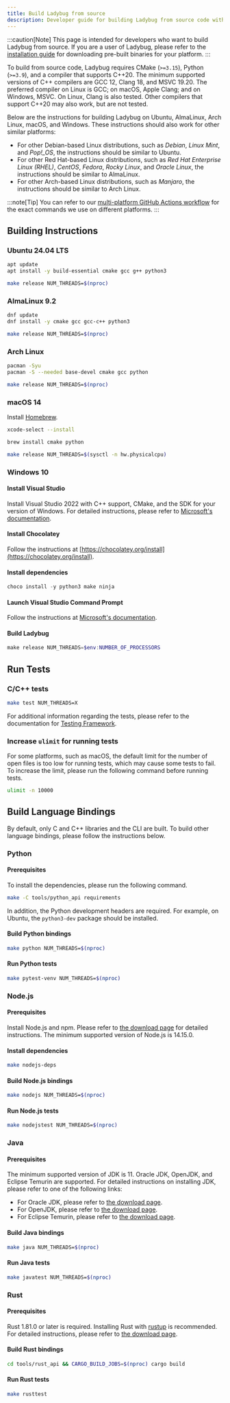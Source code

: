 ```yaml
---
title: Build Ladybug from source
description: Developer guide for building Ladybug from source code with CMake, Python, and C++20 compiler requirements.
---
```


:::caution[Note]
This page is intended for developers who want to build Ladybug from source. If you are a user of Ladybug,
please refer to the [installation guide](https://lbugdb.github.io/docs/installation) for downloading pre-built binaries for your platform.
:::

To build from source code, Ladybug requires CMake (`>=3.15`), Python (`>=3.9`), and a compiler that supports C++20. The minimum supported versions of C++ compilers are GCC 12, Clang 18, and MSVC 19.20. The preferred compiler on Linux is GCC; on macOS, Apple Clang; and on Windows, MSVC. On Linux, Clang is also tested. Other compilers that support C++20 may also work, but are not tested.

Below are the instructions for building Ladybug on Ubuntu, AlmaLinux, Arch Linux, macOS, and Windows. These instructions should also work for other similar platforms:

- For other Debian-based Linux distributions, such as *Debian*, *Linux Mint*, and *Pop!_OS*, the instructions should be similar to Ubuntu.
- For other Red Hat-based Linux distributions, such as *Red Hat Enterprise Linux (RHEL)*, *CentOS*, *Fedora*, *Rocky Linux*, and *Oracle Linux*, the instructions should be similar to AlmaLinux.
- For other Arch-based Linux distributions, such as *Manjaro*, the instructions should be similar to Arch Linux.

:::note[Tip]
You can refer to our [multi-platform GitHub Actions workflow](https://github.com/LadybugDB/ladybug/blob/master/.github/workflows/multiplatform-build-test.yml) for the exact commands we use on different platforms.
:::

## Building Instructions

### Ubuntu 24.04 LTS

```bash
apt update
apt install -y build-essential cmake gcc g++ python3
```

```bash
make release NUM_THREADS=$(nproc)
```

### AlmaLinux 9.2

```bash
dnf update
dnf install -y cmake gcc gcc-c++ python3
```

```bash
make release NUM_THREADS=$(nproc)
```

### Arch Linux

```bash
pacman -Syu
pacman -S --needed base-devel cmake gcc python
```

```bash
make release NUM_THREADS=$(nproc)
```

### macOS 14

Install [Homebrew](https://brew.sh/).

```bash
xcode-select --install
```

```bash
brew install cmake python
```

```bash
make release NUM_THREADS=$(sysctl -n hw.physicalcpu)
```

### Windows 10

#### Install Visual Studio

Install Visual Studio 2022 with C++ support, CMake, and the SDK for your version of Windows. For detailed instructions, please refer to [Microsoft's documentation](https://docs.microsoft.com/en-us/cpp/build/vscpp-step-0-installation).

#### Install Chocolatey

Follow the instructions at [https://chocolatey.org/install](https://chocolatey.org/install).

#### Install dependencies

```powershell
choco install -y python3 make ninja
```

#### Launch Visual Studio Command Prompt

Follow the instructions at [Microsoft's documentation](https://docs.microsoft.com/en-us/cpp/build/building-on-the-command-line).

#### Build Ladybug

```powershell
make release NUM_THREADS=$env:NUMBER_OF_PROCESSORS
```

## Run Tests

### C/C++ tests

```bash
make test NUM_THREADS=X
```

For additional information regarding the tests, please refer to the documentation for [Testing Framework](/developer-guide/testing-framework).

### Increase `ulimit` for running tests

For some platforms, such as macOS, the default limit for the number of open files is too low for running tests, which may cause some tests to fail. To increase the limit, please run the following command before running tests.

```bash
ulimit -n 10000
```

## Build Language Bindings

By default, only C and C++ libraries and the CLI are built. To build other language bindings, please follow the instructions below.

### Python

#### Prerequisites

To install the dependencies, please run the following command.

```bash
make -C tools/python_api requirements
```

In addition, the Python development headers are required. For example, on Ubuntu, the `python3-dev` package should be installed.

#### Build Python bindings

```bash
make python NUM_THREADS=$(nproc)
```

#### Run Python tests

```bash
make pytest-venv NUM_THREADS=$(nproc)
```

### Node.js

#### Prerequisites

Install Node.js and npm. Please refer to [the download page](https://nodejs.org/en/download/) for detailed instructions. The minimum supported version of Node.js is 14.15.0.

#### Install dependencies

```bash
make nodejs-deps
```

#### Build Node.js bindings

```bash
make nodejs NUM_THREADS=$(nproc)
```

#### Run Node.js tests

```bash
make nodejstest NUM_THREADS=$(nproc)
```

### Java

#### Prerequisites

The minimum supported version of JDK is 11. Oracle JDK, OpenJDK, and Eclipse Temurin are supported. For detailed instructions on installing JDK, please refer to one of the following links:

- For Oracle JDK, please refer to [the download page](https://www.oracle.com/java/technologies/downloads/).
- For OpenJDK, please refer to [the download page](https://jdk.java.net/).
- For Eclipse Temurin, please refer to [the download page](https://adoptium.net/).

#### Build Java bindings

```bash
make java NUM_THREADS=$(nproc)
```

#### Run Java tests

```bash
make javatest NUM_THREADS=$(nproc)
```

### Rust

#### Prerequisites

Rust 1.81.0 or later is required. Installing Rust with [rustup](https://rustup.rs/) is recommended. For detailed instructions, please refer to [the download page](https://www.rust-lang.org/tools/install).

#### Build Rust bindings

```bash
cd tools/rust_api && CARGO_BUILD_JOBS=$(nproc) cargo build
```

#### Run Rust tests

```bash
make rusttest
```
